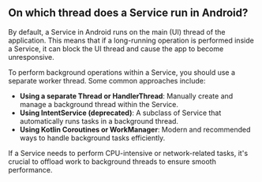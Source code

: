 ## On which thread does a Service run in Android?

By default, a Service in Android runs on the main (UI) thread of the application. This means that if a long-running operation is performed inside a Service, it can block the UI thread and cause the app to become unresponsive.

To perform background operations within a Service, you should use a separate worker thread. Some common approaches include:

- **Using a separate Thread or HandlerThread**: Manually create and manage a background thread within the Service.
- **Using IntentService (deprecated)**: A subclass of Service that automatically runs tasks in a background thread.
- **Using Kotlin Coroutines or WorkManager**: Modern and recommended ways to handle background tasks efficiently.

If a Service needs to perform CPU-intensive or network-related tasks, it's crucial to offload work to background threads to ensure smooth performance.
